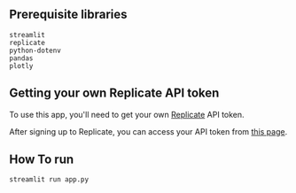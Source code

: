 ## Prerequisite libraries

```
streamlit
replicate
python-dotenv
pandas
plotly
```

## Getting your own Replicate API token

To use this app, you'll need to get your own [Replicate](https://replicate.com/) API token.

After signing up to Replicate, you can access your API token from [this page](https://replicate.com/account/api-tokens).

## How To run

```
streamlit run app.py
```
